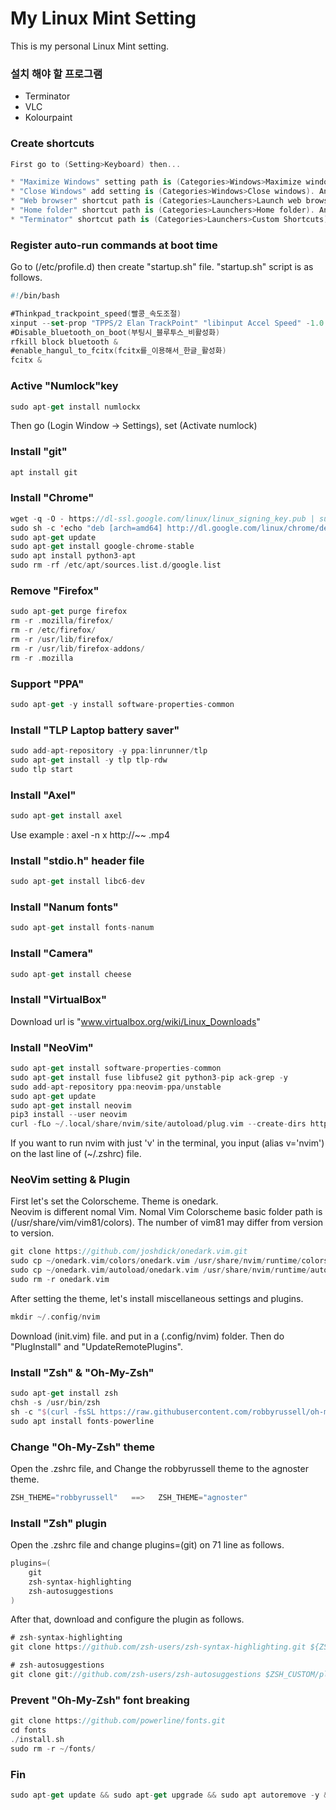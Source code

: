 # My Linux Mint Setting
This is my personal Linux Mint setting.  

### 설치 해야 할 프로그램
* Terminator
* VLC
* Kolourpaint
  
### Create shortcuts
```swift
First go to (Setting>Keyboard) then...

* "Maximize Windows" setting path is (Categories>Windows>Maximize windows). And setting (Super+Up)
* "Close Windows" add setting is (Categories>Windows>Close windows). And setting (Super+X)
* "Web browser" shortcut path is (Categories>Launchers>Launch web browser). And setting (Super+E)
* "Home folder" shortcut path is (Categories>Launchers>Home folder). And setting (Super + F)
* "Terminator" shortcut path is (Categories>Launchers>Custom Shortcuts). After click (Add custom shortcut), set (Name) and (Command) as a "terminator" and setting shortcut (Super+T)
```

### Register auto-run commands at boot time
Go to (/etc/profile.d) then create "startup.sh" file. "startup.sh" script is as follows.
```swift
#!/bin/bash

#Thinkpad_trackpoint_speed(빨콩_속도조절)
xinput --set-prop "TPPS/2 Elan TrackPoint" "libinput Accel Speed" -1.0 &
#Disable_bluetooth_on_boot(부팅시_블루투스_비활성화)
rfkill block bluetooth &
#enable_hangul_to_fcitx(fcitx를_이용해서_한글_활성화)
fcitx &
```

### Active "Numlock"key
```swift
sudo apt-get install numlockx
```
Then go (Login Window -> Settings), set (Activate numlock)

### Install "git"
```swift
apt install git
```

### Install "Chrome"
```swift
wget -q -O - https://dl-ssl.google.com/linux/linux_signing_key.pub | sudo apt-key add -
sudo sh -c 'echo "deb [arch=amd64] http://dl.google.com/linux/chrome/deb/ stable main" >> /etc/apt/sources.list.d/google.list'
sudo apt-get update
sudo apt-get install google-chrome-stable
sudo apt install python3-apt
sudo rm -rf /etc/apt/sources.list.d/google.list
```

### Remove "Firefox"
```swift
sudo apt-get purge firefox
rm -r .mozilla/firefox/
rm -r /etc/firefox/
rm -r /usr/lib/firefox/
rm -r /usr/lib/firefox-addons/
rm -r .mozilla
```

### Support "PPA"
```swift
sudo apt-get -y install software-properties-common
```

### Install "TLP Laptop battery saver"
```swift
sudo add-apt-repository -y ppa:linrunner/tlp
sudo apt-get install -y tlp tlp-rdw
sudo tlp start
```

### Install "Axel"
```swift
sudo apt-get install axel
```
Use example : axel -n x http://~~ .mp4

### Install "stdio.h" header file
```swift
sudo apt-get install libc6-dev
```

### Install "Nanum fonts"
```swift
sudo apt-get install fonts-nanum
```

### Install "Camera"
```swift
sudo apt-get install cheese
```

### Install "VirtualBox"
Download url is "www.virtualbox.org/wiki/Linux_Downloads"

### Install "NeoVim"
```swift
sudo apt-get install software-properties-common
sudo apt-get install fuse libfuse2 git python3-pip ack-grep -y
sudo add-apt-repository ppa:neovim-ppa/unstable
sudo apt-get update
sudo apt-get install neovim
pip3 install --user neovim
curl -fLo ~/.local/share/nvim/site/autoload/plug.vim --create-dirs https://raw.githubusercontent.com/junegunn/vim-plug/master/plug.vim
```
If you want to run nvim with just 'v' in the terminal,
you input (alias v='nvim') on the last line of (~/.zshrc) file.

### NeoVim setting & Plugin
First let's set the Colorscheme. Theme is onedark.  
Neovim is different nomal Vim. Nomal Vim Colorscheme basic folder path is (/usr/share/vim/vim81/colors).
The number of vim81 may differ from version to version.
```swift
git clone https://github.com/joshdick/onedark.vim.git
sudo cp ~/onedark.vim/colors/onedark.vim /usr/share/nvim/runtime/colors/
sudo cp ~/onedark.vim/autoload/onedark.vim /usr/share/nvim/runtime/autoload/
sudo rm -r onedark.vim
```
After setting the theme, let's install miscellaneous settings and plugins.
```swift
mkdir ~/.config/nvim
```
Download (init.vim) file. and put in a (.config/nvim) folder.
Then do "PlugInstall" and "UpdateRemotePlugins".

### Install "Zsh" & "Oh-My-Zsh"
```swift
sudo apt-get install zsh
chsh -s /usr/bin/zsh
sh -c "$(curl -fsSL https://raw.githubusercontent.com/robbyrussell/oh-my-zsh/master/tools/install.sh)"
sudo apt install fonts-powerline
```

### Change "Oh-My-Zsh" theme
Open the .zshrc file, and Change the robbyrussell theme to the agnoster theme.
```swift
ZSH_THEME="robbyrussell"   ==>   ZSH_THEME="agnoster"
```

### Install "Zsh" plugin
Open the .zshrc file and change plugins=(git) on 71 line as follows.
```swift
plugins=(
    git
    zsh-syntax-highlighting 
    zsh-autosuggestions 
)
```
After that, download and configure the plugin as follows.
```swift
# zsh-syntax-highlighting
git clone https://github.com/zsh-users/zsh-syntax-highlighting.git ${ZSH_CUSTOM:-~/.oh-my-zsh/custom}/plugins/zsh-syntax-highlighting

# zsh-autosuggestions
git clone git://github.com/zsh-users/zsh-autosuggestions $ZSH_CUSTOM/plugins/zsh-autosuggestions
```

### Prevent "Oh-My-Zsh" font breaking
```swift
git clone https://github.com/powerline/fonts.git
cd fonts
./install.sh
sudo rm -r ~/fonts/
```

### Fin
```swift
sudo apt-get update && sudo apt-get upgrade && sudo apt autoremove -y && sudo apt autoclean -y
```
